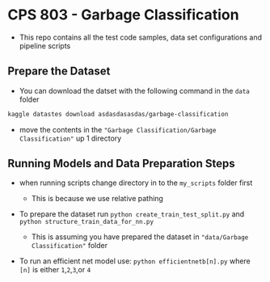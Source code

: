 # CPS 803 - Garbage Classification 
- This repo contains all the test code samples, data set configurations and pipeline scripts 

## Prepare the Dataset 

- You can download the datset with the following command in the `data` folder
```bash
kaggle datastes download asdasdasasdas/garbage-classification
```
- move the contents in the `"Garbage Classification/Garbage Classification"` up 1 directory


## Running Models and Data Preparation Steps
- when running scripts change directory in to the `my_scripts` folder first
    - This is because we use relative pathing 
- To prepare the dataset run `python create_train_test_split.py` and `python structure_train_data_for_nn.py`
    - This is assuming you have prepared the dataset in `"data/Garbage Classification"` folder

- To run an efficient net model use: `python efficientnetb[n].py` where `[n]` is either `1`,`2`,`3`,or `4`
